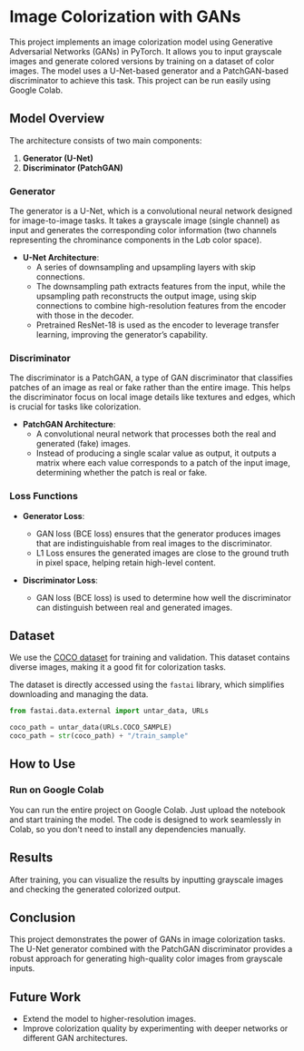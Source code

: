# Image Colorization with GANs

This project implements an image colorization model using Generative Adversarial Networks (GANs) in PyTorch. It allows you to input grayscale images and generate colored versions by training on a dataset of color images. The model uses a U-Net-based generator and a PatchGAN-based discriminator to achieve this task. This project can be run easily using Google Colab.

## Model Overview

The architecture consists of two main components:
1. **Generator (U-Net)**
2. **Discriminator (PatchGAN)**

### Generator

The generator is a U-Net, which is a convolutional neural network designed for image-to-image tasks. It takes a grayscale image (single channel) as input and generates the corresponding color information (two channels representing the chrominance components in the L*a*b color space).

- **U-Net Architecture**: 
    - A series of downsampling and upsampling layers with skip connections. 
    - The downsampling path extracts features from the input, while the upsampling path reconstructs the output image, using skip connections to combine high-resolution features from the encoder with those in the decoder.
    - Pretrained ResNet-18 is used as the encoder to leverage transfer learning, improving the generator’s capability.

### Discriminator

The discriminator is a PatchGAN, a type of GAN discriminator that classifies patches of an image as real or fake rather than the entire image. This helps the discriminator focus on local image details like textures and edges, which is crucial for tasks like colorization.

- **PatchGAN Architecture**:
    - A convolutional neural network that processes both the real and generated (fake) images.
    - Instead of producing a single scalar value as output, it outputs a matrix where each value corresponds to a patch of the input image, determining whether the patch is real or fake.

### Loss Functions

- **Generator Loss**: 
  - GAN loss (BCE loss) ensures that the generator produces images that are indistinguishable from real images to the discriminator.
  - L1 Loss ensures the generated images are close to the ground truth in pixel space, helping retain high-level content.
  
- **Discriminator Loss**: 
  - GAN loss (BCE loss) is used to determine how well the discriminator can distinguish between real and generated images.

## Dataset

We use the [COCO dataset](https://cocodataset.org/) for training and validation. This dataset contains diverse images, making it a good fit for colorization tasks.

The dataset is directly accessed using the `fastai` library, which simplifies downloading and managing the data.

```python
from fastai.data.external import untar_data, URLs

coco_path = untar_data(URLs.COCO_SAMPLE)
coco_path = str(coco_path) + "/train_sample"
```

## How to Use

### Run on Google Colab

You can run the entire project on Google Colab. Just upload the notebook and start training the model. The code is designed to work seamlessly in Colab, so you don't need to install any dependencies manually.

## Results

After training, you can visualize the results by inputting grayscale images and checking the generated colorized output.

## Conclusion

This project demonstrates the power of GANs in image colorization tasks. The U-Net generator combined with the PatchGAN discriminator provides a robust approach for generating high-quality color images from grayscale inputs.

## Future Work
  - Extend the model to higher-resolution images.
  - Improve colorization quality by experimenting with deeper networks or different GAN architectures.
